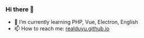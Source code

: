 ### Hi there 👋
- 🌱 I’m currently learning PHP, Vue, Electron, English
- 📫 How to reach me: [realduyu.github.io](https://realduyu.github.io)
<!--
**realduyu/realduyu** is a ✨ _special_ ✨ repository because its `README.md` (this file) appears on your GitHub profile.

Here are some ideas to get you started:

- 🔭 I’m currently working on ...
- 🌱 I’m currently learning ...
- 👯 I’m looking to collaborate on ...
- 🤔 I’m looking for help with ...
- 💬 Ask me about ...
- 📫 How to reach me: ...
- 😄 Pronouns: ...
- ⚡ Fun fact: ...
-->
